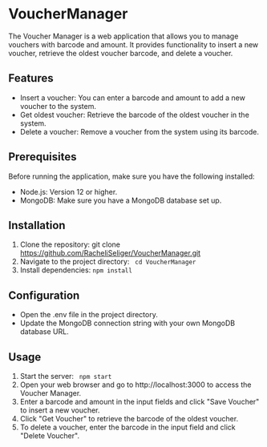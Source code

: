 # VoucherManager

The Voucher Manager is a web application that allows you to manage vouchers with barcode and amount. It provides functionality to insert a new voucher, retrieve the oldest voucher barcode, and delete a voucher.

## Features
* Insert a voucher: You can enter a barcode and amount to add a new voucher to the system.
* Get oldest voucher: Retrieve the barcode of the oldest voucher in the system.
* Delete a voucher: Remove a voucher from the system using its barcode.

 ## Prerequisites

Before running the application, make sure you have the following installed:
* Node.js: Version 12 or higher.
* MongoDB: Make sure you have a MongoDB database set up.

## Installation
1. Clone the repository: git clone https://github.com/RacheliSeliger/VoucherManager.git
2. Navigate to the project directory: ``` cd VoucherManager```
3. Install dependencies: ``` npm install ```




## Configuration
* Open the .env file in the project directory.
* Update the MongoDB connection string with your own MongoDB database URL.


## Usage
1. Start the server: ``` npm start```
2. Open your web browser and go to http://localhost:3000 to access the Voucher Manager.
3. Enter a barcode and amount in the input fields and click "Save Voucher" to insert a new voucher.
4. Click "Get Voucher" to retrieve the barcode of the oldest voucher.
5. To delete a voucher, enter the barcode in the input field and click "Delete Voucher".

